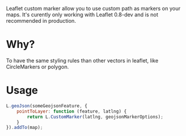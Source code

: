 Leaflet custom marker allow you to use custom path as markers on your maps.
It's curently only working with Leaflet 0.8-dev and is not recommended in production.

# Why?
To have the same styling rules than other vectors in leaflet, like CircleMarkers or polygon.

# Usage

```Javascript
L.geoJson(someGeojsonFeature, {
    pointToLayer: function (feature, latlng) {
        return L.CustomMarker(latlng, geojsonMarkerOptions);
    }
}).addTo(map);
```
